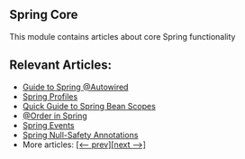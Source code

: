 ## Spring Core

This module contains articles about core Spring functionality

## Relevant Articles:

- [Guide to Spring @Autowired](http://www.baeldung.com/spring-autowire)
- [Spring Profiles](http://www.baeldung.com/spring-profiles)
- [Quick Guide to Spring Bean Scopes](http://www.baeldung.com/spring-bean-scopes)
- [@Order in Spring](http://www.baeldung.com/spring-order)
- [Spring Events](https://www.baeldung.com/spring-events)
- [Spring Null-Safety Annotations](https://www.baeldung.com/spring-null-safety-annotations)
- More articles: [[<-- prev]](/spring-core)[[next -->]](/spring-core-3)
